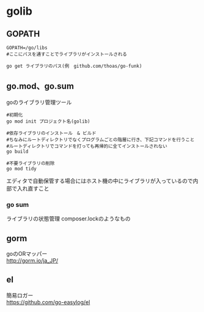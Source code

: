 # golib


## GOPATH
```
GOPATH=/go/libs
#ここにパスを通すことでライブラリがインストールされる

go get ライブラリのパス(例　github.com/thoas/go-funk)
```

## go.mod、go.sum

goのライブラリ管理ツール

```
#初期化
go mod init プロジェクト名(golib)

#依存ライブラリのインストール　& ビルド
#ちなみにルートディレクトリでなくプログラムごとの階層に行き、下記コマンドを行うこと
#ルートディレクトリでコマンドを打っても再帰的に全てインストールされない
go build

#不要ライブラリの削除
go mod tidy
```

エディタで自動保管する場合にはホスト機の中にライブラリが入っているので内部で入れ直すこと

### go sum

ライブラリの状態管理
composer.lockのようなもの

## gorm
goのORマッパー<br>
http://gorm.io/ja_JP/

## el
簡易ロガー<br>
https://github.com/go-easylog/el